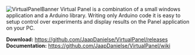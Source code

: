 ![VirtualPanelBanner](https://user-images.githubusercontent.com/21175753/57934315-c0307a80-78bf-11e9-8036-76c70648bdcb.png)
Virtual Panel is a combination of a small windows application and a Arduino library. Writing only Arduino code it is easy to setup control over experiments and display results on the Panel application on your PC.

**Download:** https://github.com/JaapDanielse/VirtualPanel/releases <br>
**Documentation:** https://github.com/JaapDanielse/VirtualPanel/wiki <br>
